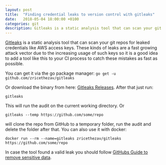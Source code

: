 ```yaml
---
layout: post
title:  "Finding credential leaks to version control with gitleaks"
date:   2018-05-04 18:00:00 +0100
categories: git
description: Gitleaks is a static analysis tool that can scan your git repos for leaked credentials like AWS access keys.
---
```


[Gitleaks][gitleaks] is a static analysis tool that can scan your git repos for leaked credentials like AWS access keys. These kinds of leaks are a fast growing attack vector due to the increasing usage of such keys so it is a good idea to add a tool like this to your CI process to catch these mistakes as fast as possible.

You can get it via the go package manager:
`go get -u github.com/zricethezav/gitleaks`

Or download the binary from here: [Gitleaks Releases][releases]. After that just run:

`gitleaks`

This will run the audit on the current working directory. Or

`gitleaks --temp https://github.com/some/repo`

will clone the repo from GitHub to a temporary folder, run the audit and delete the folder after that. You can also use it with docker:

`docker run --rm --name=gitleaks zricethezav/gitleaks https://github.com/some/repo`

In case the tool found a valid leak you should follow [GitHubs Guide to remove sensitive data][github].


[gitleaks]: https://github.com/zricethezav/gitleaks
[releases]: https://github.com/zricethezav/gitleaks/releases
[github]: https://help.github.com/articles/removing-sensitive-data-from-a-repository/
